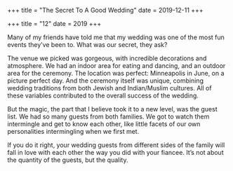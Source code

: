 +++
title = "The Secret To A Good Wedding"
date = 2019-12-11
+++

+++
title = "12"
date = 2019
+++

Many of my friends have told me that my wedding was one of the most fun events they’ve been to. What was our secret, they ask?

The venue we picked was gorgeous, with incredible decorations and atmosphere. We had an indoor area for eating and dancing, and an outdoor area for the ceremony. The location was perfect: Minneapolis in June, on a picture perfect day. And the ceremony itself was unique, combining wedding traditions from both Jewish and Indian/Muslim cultures. All of these variables contributed to the overall success of the wedding. 

But the magic, the part that I believe took it to a new level, was the guest list. We had so many guests from both families. We got to watch them intermingle and get to know each other, like little facets of our own personalities intermingling when we first met. 

If you do it right, your wedding guests from different sides of the family will fall in love with each other the way you did with your fiancee. It’s not about the quantity of the guests, but the quality.